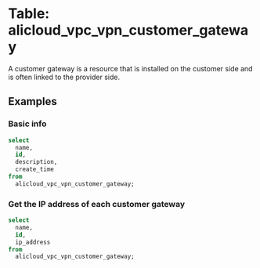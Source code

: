 # Table: alicloud_vpc_vpn_customer_gateway

A customer gateway is a resource that is installed on the customer side and is often linked to the provider side.

## Examples

### Basic info

```sql
select
  name,
  id,
  description,
  create_time
from
  alicloud_vpc_vpn_customer_gateway;
```

### Get the IP address of each customer gateway

```sql
select
  name,
  id,
  ip_address
from
  alicloud_vpc_vpn_customer_gateway;
```
